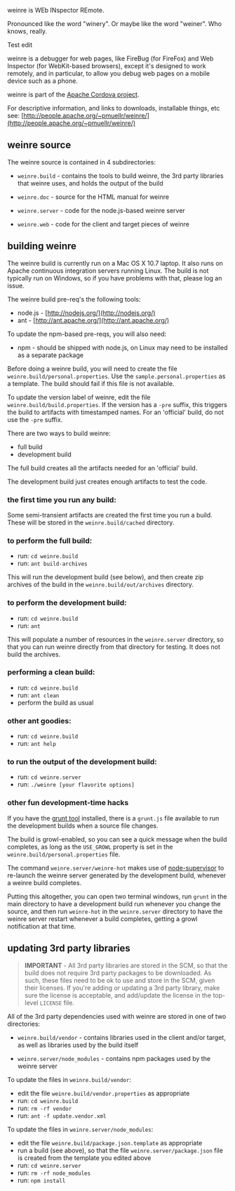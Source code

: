 <!--
 * Licensed to the Apache Software Foundation (ASF) under one
 * or more contributor license agreements.  See the NOTICE file
 * distributed with this work for additional information
 * regarding copyright ownership.  The ASF licenses this file
 * to you under the Apache License, Version 2.0 (the
 * "License"); you may not use this file except in compliance
 * with the License.  You may obtain a copy of the License at
 *
 *     http://www.apache.org/licenses/LICENSE-2.0
 *
 * Unless required by applicable law or agreed to in writing,
 * software distributed under the License is distributed on an
 * "AS IS" BASIS, WITHOUT WARRANTIES OR CONDITIONS OF ANY
 * KIND, either express or implied.  See the License for the
 * specific language governing permissions and limitations
 * under the License.
-->

weinre is WEb INspector REmote.

Pronounced like the word "winery". Or maybe like the word "weiner". 
Who knows, really.

Test edit

weinre is a debugger for web pages, 
like FireBug (for FireFox) and Web Inspector (for WebKit-based browsers), 
except it's designed to work remotely, and in particular, 
to allow you debug web pages on a mobile device such as a phone.

weinre is part of the 
[Apache Cordova project](http://incubator.apache.org/cordova/).

For descriptive information, and links to downloads, installable things, etc
see: [http://people.apache.org/~pmuellr/weinre/](http://people.apache.org/~pmuellr/weinre/)

weinre source
-------------

The weinre source is contained in 4 subdirectories:

* `weinre.build` - contains the tools to build weinre, the 3rd party libraries
that weinre uses, and holds the output of the build

* `weinre.doc` - source for the HTML manual for weinre

* `weinre.server` - code for the node.js-based weinre server

* `weinre.web` - code for the client and target pieces of weinre


building weinre
---------------

The weinre build is currently run on a Mac OS X 10.7 laptop.  It also runs on 
Apache continuous integration servers running Linux.  The build is not 
typically run on Windows, so if you have problems with that, please log an 
issue.  

The weinre build pre-req's the following tools:

* node.js - [http://nodejs.org/](http://nodejs.org/)
* ant - [http://ant.apache.org/](http://ant.apache.org/)

To update the npm-based pre-reqs, you will also need:

* npm - should be shipped with node.js, on Linux may need to be installed as a 
separate package 

Before doing a weinre build, you will need to create the file
`weinre.build/personal.properties`.  Use the `sample.personal.properties` as a 
template. The build should fail if this file is not available.

To update the version label of weinre, edit the file 
`weinre.build/build.properties`.  If the version has a `-pre` suffix, this 
triggers the build to artifacts with timestamped names.  For an 'official' 
build, do not use the `-pre` suffix.

There are two ways to build weinre:

* full build
* development build

The full build creates all the artifacts needed for an 'official' build.

The development build just creates enough artifacts to test the code.

### the first time you run any build: ###

Some semi-transient artifacts are created the first time you run a build.
These will be stored in the `weinre.build/cached` directory.

### to perform the full build: ###

* run: `cd weinre.build`
* run: `ant build-archives`

This will run the development build (see below), and then create zip archives 
of the build in the `weinre.build/out/archives` directory.

### to perform the development build: ###

* run: `cd weinre.build`
* run: `ant`

This will populate a number of resources in the `weinre.server` directory, so 
that you can run weinre directly from that directory for testing.  It does not 
build the archives.

### performing a clean build: ###

* run: `cd weinre.build`
* run: `ant clean`
* perform the build as usual

### other ant goodies: ###

* run: `cd weinre.build`
* run: `ant help`

### to run the output of the development build: ###

* run: `cd weinre.server`
* run: `./weinre [your flavorite options]`

### other fun development-time hacks ###

If you have the [grunt tool](https://github.com/cowboy/grunt) installed, there is
a `grunt.js` file available to run the development builds when a source file
changes.

The build is growl-enabled, so you can see a quick message when the build 
completes, as long as the `USE_GROWL` property is set in the 
`weinre.build/personal.properties` file.

The command `weinre.server/weinre-hot` makes use of
[node-supervisor](https://github.com/isaacs/node-supervisor) to re-launch the
weinre server generated by the development build, whenever a weinre build
completes.

Putting this altogether, you can open two terminal windows, run `grunt` in the 
main directory to have a development build run whenever you change 
the source, and then run `weinre-hot` in the `weinre.server` directory to have 
the weinre server restart whenever a build completes, getting a growl 
notification at that time.

updating 3rd party libraries
-----------------------------

> **IMPORTANT** - All 3rd party libraries are stored in the SCM, so that the 
build does not require 3rd party packages to be downloaded.  As such, these 
files need to be ok to use and store in the SCM, given their licenses.  If 
you're adding or updating a 3rd party library, make sure the license is 
acceptable, and add/update the license in the top-level `LICENSE` file.

All of the 3rd party dependencies used with weinre are stored in one of two 
directories:

* `weinre.build/vendor` - contains libraries used in the client and/or target,
as well as libraries used by the build itself

* `weinre.server/node_modules` - contains npm packages used by the weinre server

To update the files in `weinre.build/vendor`:

* edit the file `weinre.build/vendor.properties` as appropriate
* run: `cd weinre.build`
* run: `rm -rf vendor`
* run: `ant -f update.vendor.xml`

To update the files in `weinre.server/node_modules`:

* edit the file `weinre.build/package.json.template` as appropriate
* run a build (see above), so that the file `weinre.server/package.json` file is created
from the template you edited above
* run: `cd weinre.server`
* run: `rm -rf node_modules`
* run: `npm install`

